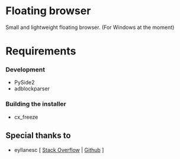 # Floating browser
Small and lightweight floating browser. (For Windows at the moment)

# Requirements
### Development
- PySide2
- adblockparser

### Building the installer
- cx_freeze

## Special thanks to
- eyllanesc [ <a href="https://stackoverflow.com/users/6622587/eyllanesc">Stack Overflow</a> | <a href="https://github.com/eyllanesc/stackoverflow">Github</a> ] 